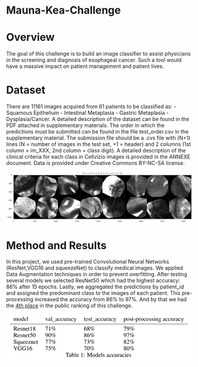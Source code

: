 # Mauna-Kea-Challenge
# Overview
  The goal of this challenge is to build an image classifier to assist physicians in the screening and diagnosis of esophageal cancer. Such a tool would have a massive impact on patient management and patient lives.

# Dataset
  There are 11161 images acquired from 61 patients to be classified as: - Squamous Epithelium - Intestinal Metaplasia - Gastric Metaplasia - Dysplasia/Cancer. A detailed description of the dataset can be found in the PDF attached in supplementary materials. The order in which the predictions must be submitted can be found in the file test_order.csv in the supplementary material. The submission file should be a .cvs file with (N+1) lines (N = number of images in the test set, +1 = header) and 2 columns (1st column = im_XXX, 2nd column = class digit). A detailed description of the clinical criteria for each class in Cellvizio images is provided in the ANNEXE document. Data is provided under Creative Commons BY-NC-SA license.
 
<kbd><img src="example_images_MaunaKea.png" /></kbd>
 
# Method and Results
  In this project, we used pre-trained Convolutional Neural Networks (ResNet,VGG16 and squeezeNet) to classify medical images. We applied Data Augmentation techniques in order to prevent overfitting. After testing several models we selected ResNet50 which had the highest accuracy: 86% after 15 epochs. Lastly, we aggregated the predictions by patient_id and assigned the predominant class to the images of each patient. This pre-processing increased the accuracy from 86% to 97%. And by that we had the [4th place](https://challengedata.ens.fr/participants/challenges/11/ranking/public) in the public ranking of this challenge.

<kbd><img src="models_accuracies.PNG" /></kbd>
